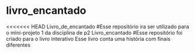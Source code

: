 # livro_encantado
&lt;&lt;&lt;&lt;&lt;&lt;&lt; HEAD  Livro_de_encantado #Esse repositório ira ser utilizado para o mini-projeto 1 da disciplina de p2 Livro_encantado
#Esse repositório foi criado para o livro interativo
 Esse livro conta uma história com finais diferentes 
